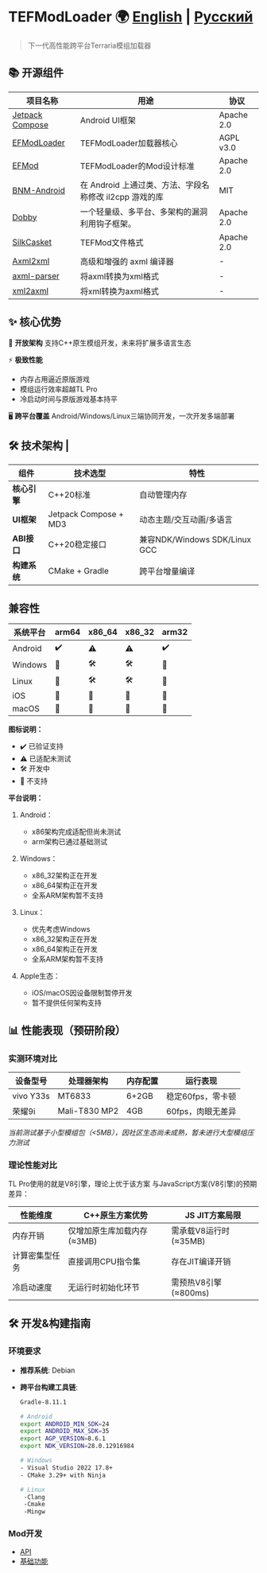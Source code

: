 # TEFModLoader 🌍 [English](README-en.md) | [Русский](README-ru.md)

> 下一代高性能跨平台Terraria模组加载器

## 📚 开源组件

| 项目名称                                                             | 用途                                  | 协议         |
|------------------------------------------------------------------|-------------------------------------|------------|
| [Jetpack Compose](https://developer.android.com/jetpack/compose) | Android UI框架                        | Apache 2.0 |
| [EFModLoader](https://github.com/2079541547/EFModLoader)         | TEFModLoader加载器核心                   | AGPL v3.0  |
| [EFMod](https://github.com/2079541547/EFMod)                     | TEFModLoader的Mod设计标准                | Apache 2.0 |
| [BNM-Android](https://github.com/ByNameModding/BNM-Android)      | 在 Android 上通过类、方法、字段名称修改 il2cpp 游戏的库 | MIT        |
| [Dobby](https://github.com/jmpews/Dobby)                         | 一个轻量级、多平台、多架构的漏洞利用钩子框架。             | Apache 2.0 |
| [SilkCasket](https://github.com/2079541547/SilkCasket)           | TEFMod文件格式                          | Apache 2.0 |
| [Axml2xml](https://github.com/developer-krushna/Axml2xml)        | 高级和增强的 axml 编译器                     | -           |
| [axml-parser](https://github.com/ZaratustraN/axml-parser)        | 将axml转换为xml格式                       | -          |
| [xml2axml](https://github.com/hzw1199/xml2axml)                   | 将xml转换为axml格式                       | -          |



## ✨ 核心优势

🔧 **开放架构**
支持C++原生模组开发，未来将扩展多语言生态

⚡ **极致性能**

- 内存占用逼近原版游戏
- 模组运行效率超越TL Pro
- 冷启动时间与原版游戏基本持平

🖥️ **跨平台覆盖**
Android/Windows/Linux三端协同开发，一次开发多端部署

## 🛠 技术架构 |

| 组件         | 技术选型              | 特性                          |
| ------------ | --------------------- | ----------------------------- |
| **核心引擎** | C++20标准             | 自动管理内存                  |
| **UI框架**   | Jetpack Compose + MD3 | 动态主题/交互动画/多语言      |
| **ABI接口**  | C++20稳定接口         | 兼容NDK/Windows SDK/Linux GCC |
| **构建系统** | CMake + Gradle        | 跨平台增量编译                |

## 兼容性

| 系统平台 | arm64 | x86_64 | x86_32 | arm32 |
| -------- | ----- | ------ | ------ | ----- |
| Android  | ✔️  | ⚠️   | ⚠️   | ✔️  |
| Windows  | 🚫    | 🛠️   | 🛠️   | 🚫    |
| Linux    | 🚫    | 🛠️   | 🛠️   | 🚫    |
| iOS      | 🚫    | 🚫     | 🚫     | 🚫    |
| macOS    | 🚫    | 🚫     | 🚫     | 🚫    |

**图标说明：**

- ✔️ 已验证支持
- ⚠️ 已适配未测试
- 🛠️ 开发中
- 🚫 不支持

**平台说明：**

1. Android：
   
   - x86架构完成适配但尚未测试
   - arm架构已通过基础测试
2. Windows：
   
   - x86_32架构正在开发
   - x86_64架构正在开发
   - 全系ARM架构暂不支持
3. Linux：
   
   - 优先考虑Windows
   - x86_32架构正在开发
   - x86_64架构正在开发
   - 全系ARM架构暂不支持
4. Apple生态：
   
   - iOS/macOS因设备限制暂停开发
   - 暂不提供任何架构支持

## 📊 性能表现（预研阶段）

### 实测环境对比

| 设备型号  | 处理器架构    | 内存配置 | 运行表现          |
| --------- | ------------- | -------- | ----------------- |
| vivo Y33s | MT6833        | 6+2GB    | 稳定60fps，零卡顿 |
| 荣耀9i    | Mali-T830 MP2 | 4GB      | 60fps，肉眼无差异 |

*当前测试基于小型模组包（<5MB），因社区生态尚未成熟，暂未进行大型模组压力测试*

### 理论性能对比

TL Pro使用的就是V8引擎，理论上优于该方案
与JavaScript方案(V8引擎)的预期差异：

| 性能维度       | C++原生方案优势             | JS JIT方案局限         |
| -------------- | --------------------------- | ---------------------- |
| 内存开销       | 仅增加原生库加载内存(≈3MB) | 需承载V8运行时(≈35MB) |
| 计算密集型任务 | 直接调用CPU指令集           | 存在JIT编译开销        |
| 冷启动速度     | 无运行时初始化环节          | 需预热V8引擎(≈800ms)  |

## 🛠 开发&构建指南

### 环境要求

- **推荐系统**: Debian
- **跨平台构建工具链**:
  
  ```bash
  Gradle-8.11.1
  
  # Android
  export ANDROID_MIN_SDK=24
  export ANDROID_MAX_SDK=35
  export AGP_VERSION=8.6.1
  export NDK_VERSION=28.0.12916984
  
  # Windows
  - Visual Studio 2022 17.8+ 
  - CMake 3.29+ with Ninja
  
  # Linux
   -Clang
   -Cmake
   -Mingw
  ```

### Mod开发

- [API]()
- [基础功能]()

